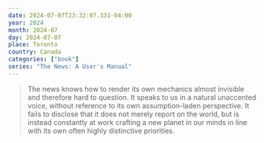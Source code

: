 ```yaml
---
date: 2024-07-07T23:32:07.331-04:00
year: 2024
month: 2024-07
day: 2024-07-07
place: Toronto
country: Canada
categories: ["book"]
series: "The News: A User's Manual"
---
```

> The news knows how to render its own mechanics almost invisible and therefore hard to question. It speaks to us in a natural unaccented voice, without reference to its own assumption-laden perspective. It fails to disclose that it does not merely report on the world, but is instead constantly at work crafting a new planet in our minds in line with its own often highly distinctive priorities.
